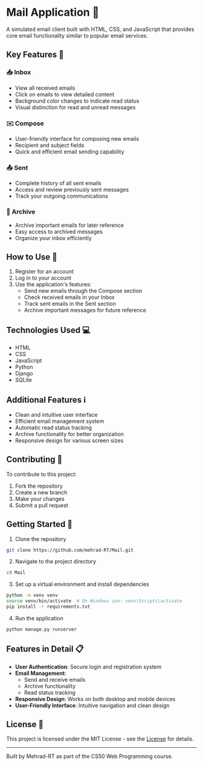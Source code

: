 # Mail Application 📧

A simulated email client built with HTML, CSS, and JavaScript that provides core email functionality similar to popular email services.

## Key Features 🎯

### 📥 Inbox
- View all received emails
- Click on emails to view detailed content
- Background color changes to indicate read status
- Visual distinction for read and unread messages

### ✉️ Compose
- User-friendly interface for composing new emails
- Recipient and subject fields
- Quick and efficient email sending capability

### 📤 Sent
- Complete history of all sent emails
- Access and review previously sent messages
- Track your outgoing communications

### 📁 Archive
- Archive important emails for later reference
- Easy access to archived messages
- Organize your inbox efficiently

## How to Use 🚀

1. Register for an account
2. Log in to your account
3. Use the application's features:
   - Send new emails through the Compose section
   - Check received emails in your Inbox
   - Track sent emails in the Sent section
   - Archive important messages for future reference

## Technologies Used 💻
- HTML
- CSS
- JavaScript
- Python
- Django
- SQLite

## Additional Features ℹ️
- Clean and intuitive user interface
- Efficient email management system
- Automatic read status tracking
- Archive functionality for better organization
- Responsive design for various screen sizes

## Contributing 🤝
To contribute to this project:
1. Fork the repository
2. Create a new branch
3. Make your changes
4. Submit a pull request

## Getting Started 🏁
1. Clone the repository
```bash
git clone https://github.com/mehrad-RT/Mail.git
```
2. Navigate to the project directory
```bash
cd Mail
```
3. Set up a virtual environment and install dependencies
```bash
python -m venv venv
source venv/bin/activate  # On Windows use: venv\Scripts\activate
pip install -r requirements.txt
```
4. Run the application
```bash
python manage.py runserver
```

## Features in Detail 📋
- **User Authentication**: Secure login and registration system
- **Email Management**: 
  - Send and receive emails
  - Archive functionality
  - Read status tracking
- **Responsive Design**: Works on both desktop and mobile devices
- **User-Friendly Interface**: Intuitive navigation and clean design

## License 📝
This project is licensed under the MIT License - see the [License](LICENSE) for details.

---
Built by Mehrad-RT as part of the CS50 Web Programming course.
